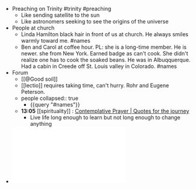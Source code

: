 - Preaching on Trinity #trinity #preaching
	- Like sending satellite to the sun
	- Like astronomers seeking to see the origins of the universe
- People at  church
	- Linda Hamilton black hair in front of us at church. He always smiles warmly toward me. #names
	- Ben and Carol at coffee hour. PL: she is a long-time member. He is newer. she from New York. Earned badge as can't cook. She didn't realize one has to cook the  soaked beans. He was in Albuqquerque.  Had  a cabin in Creede off St.  Louis valley in Colorado. #names
- Forum
	- [[@Good soil]]
	- [[lectio]]  requires taking time, can't hurry. Rohr and Eugene Peterson.
	- people
	  collapsed:: true
		- {{query "#names"}}
	- **13:05** [[spirituality]] :  [Contemplative Prayer | Quotes for the journey](https://dalesgit.github.io/emelia-quotes/2024-06-22-Contemplative-Prayer/)
		- Live life long enough to learn but not long enough to change anything
- ![WG_2016_Schedule_Final_nobleed.pdf](../assets/WG_2016_Schedule_Final_nobleed_1750021893475_0.pdf)